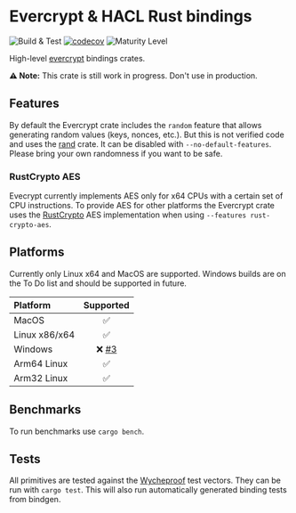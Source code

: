 # Evercrypt & HACL Rust bindings

![Build & Test](https://github.com/franziskuskiefer/evercrypt-rust/workflows/Build%20&%20Test/badge.svg)
[![codecov](https://codecov.io/gh/franziskuskiefer/evercrypt-rust/branch/master/graph/badge.svg?token=RO2Q0YTSNY)](https://codecov.io/gh/franziskuskiefer/evercrypt-rust/)
![Maturity Level](https://img.shields.io/badge/maturity-beta-orange.svg)

High-level [evercrypt](https://github.com/project-everest/hacl-star) bindings crates.

**⚠️ Note:** This crate is still work in progress. Don't use in production.

## Features
By default the Evercrypt crate includes the `random` feature that allows generating random values (keys, nonces, etc.).
But this is not verified code and uses the [rand](https://crates.io/crates/rand) crate. It can be disabled with `--no-default-features`.
Please bring your own randomness if you want to be safe.

### RustCrypto AES
Evecrypt currently implements AES only for x64 CPUs with a certain set of CPU instructions.
To provide AES for other platforms the Evercrypt crate uses the [RustCrypto](https://github.com/RustCrypto/) AES implementation when using `--features rust-crypto-aes`.

## Platforms
Currently only Linux x64 and MacOS are supported.
Windows builds are on the To Do list and should be supported in future.

| Platform      |                              Supported                              |
| :------------ | :-----------------------------------------------------------------: |
| MacOS         |                                  ✅                                  |
| Linux x86/x64 |                                  ✅                                  |
| Windows       | ❌ [#3](https://github.com/franziskuskiefer/evercrypt-rust/issues/3) |
| Arm64 Linux   |                                  ✅                                  |
| Arm32 Linux   |                                  ✅                                  |


## Benchmarks
To run benchmarks use `cargo bench`.

## Tests
All primitives are tested against the [Wycheproof](https://github.com/google/wycheproof) test vectors.
They can be run with `cargo test`.
This will also run automatically generated binding tests from bindgen.
